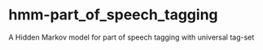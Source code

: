 # hmm-part_of_speech_tagging
A Hidden Markov model for part of speech tagging with universal tag-set
